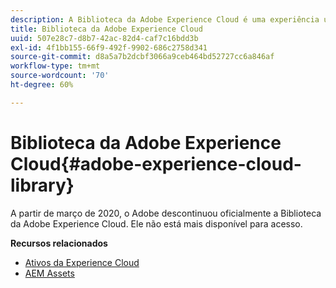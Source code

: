 ```yaml
---
description: A Biblioteca da Adobe Experience Cloud é uma experiência universal e centralizada para armazenar, localizar e selecionar ativos em soluções da Adobe Experience Cloud.
title: Biblioteca da Adobe Experience Cloud
uuid: 507e28c7-d8b7-42ac-82d4-caf7c16bdd3b
exl-id: 4f1bb155-66f9-492f-9902-686c2758d341
source-git-commit: d8a5a7b2dcbf3066a9ceb464bd52727cc6a846af
workflow-type: tm+mt
source-wordcount: '70'
ht-degree: 60%

---
```


# Biblioteca da Adobe Experience Cloud{#adobe-experience-cloud-library}

A partir de março de 2020, o Adobe descontinuou oficialmente a Biblioteca da Adobe Experience Cloud. Ele não está mais disponível para acesso.

**Recursos relacionados**

* [Ativos da Experience Cloud](https://experienceleague.adobe.com/docs/core-services/interface/services/assets/experience-cloud-assets.html)
* [AEM Assets](https://experienceleague.adobe.com/docs/experience-manager-cloud-service/content/assets/home.html)
